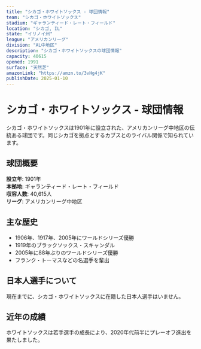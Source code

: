 ```yaml
---
title: "シカゴ・ホワイトソックス - 球団情報"
team: "シカゴ・ホワイトソックス"
stadium: "ギャランティード・レート・フィールド"
location: "シカゴ, IL"
state: "イリノイ州"
league: "アメリカンリーグ"
division: "AL中地区"
description: "シカゴ・ホワイトソックスの球団情報"
capacity: 40615
opened: 1991
surface: "天然芝"
amazonLink: "https://amzn.to/3vHg4jK"
publishDate: 2025-01-10
---
```


# シカゴ・ホワイトソックス - 球団情報

シカゴ・ホワイトソックスは1901年に設立された、アメリカンリーグ中地区の伝統ある球団です。同じシカゴを拠点とするカブスとのライバル関係で知られています。

## 球団概要

**設立年**: 1901年  
**本拠地**: ギャランティード・レート・フィールド  
**収容人数**: 40,615人  
**リーグ**: アメリカンリーグ中地区  

## 主な歴史

- 1906年、1917年、2005年にワールドシリーズ優勝
- 1919年のブラックソックス・スキャンダル
- 2005年に88年ぶりのワールドシリーズ優勝
- フランク・トーマスなどの名選手を輩出

## 日本人選手について

現在までに、シカゴ・ホワイトソックスに在籍した日本人選手はいません。

## 近年の成績

ホワイトソックスは若手選手の成長により、2020年代前半にプレーオフ進出を果たしました。